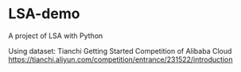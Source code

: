 # LSA-demo
A project of LSA with Python

Using dataset: Tianchi Getting Started Competition of Alibaba Cloud https://tianchi.aliyun.com/competition/entrance/231522/introduction
